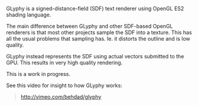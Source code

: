 GLyphy is a signed-distance-field (SDF) text renderer using OpenGL ES2 shading language.

The main difference between GLyphy and other SDF-based OpenGL renderers is that most other projects sample the SDF into a texture.  This has all the usual problems that sampling has.  Ie. it distorts the outline and is low quality.

GLyphy instead represents the SDF using actual vectors submitted to the GPU.  This results in very high quality rendering.

This is a work in progress.

See this video for insight to how GLyphy works:

> http://vimeo.com/behdad/glyphy